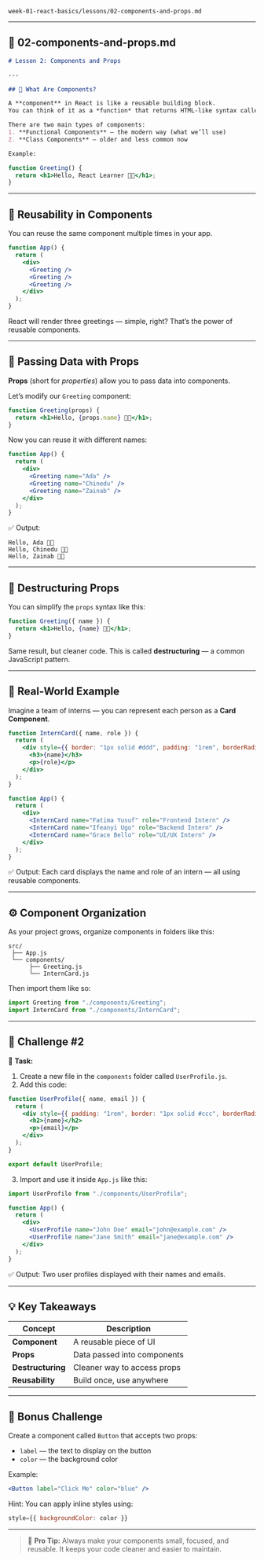 `week-01-react-basics/lessons/02-components-and-props.md`

---

## 📘 **02-components-and-props.md**

````markdown
# Lesson 2: Components and Props

---

## 🧩 What Are Components?

A **component** in React is like a reusable building block.  
You can think of it as a *function* that returns HTML-like syntax called **JSX**.

There are two main types of components:
1. **Functional Components** — the modern way (what we’ll use)
2. **Class Components** — older and less common now

Example:
````

```jsx
function Greeting() {
  return <h1>Hello, React Learner 👋🏽</h1>;
}
````

---

## 🔁 Reusability in Components

You can reuse the same component multiple times in your app.

```jsx
function App() {
  return (
    <div>
      <Greeting />
      <Greeting />
      <Greeting />
    </div>
  );
}
```

React will render three greetings — simple, right?
That’s the power of reusable components.

---

## 🧳 Passing Data with Props

**Props** (short for *properties*) allow you to pass data into components.

Let’s modify our `Greeting` component:

```jsx
function Greeting(props) {
  return <h1>Hello, {props.name} 👋🏽</h1>;
}
```

Now you can reuse it with different names:

```jsx
function App() {
  return (
    <div>
      <Greeting name="Ada" />
      <Greeting name="Chinedu" />
      <Greeting name="Zainab" />
    </div>
  );
}
```

✅ Output:

```
Hello, Ada 👋🏽
Hello, Chinedu 👋🏽
Hello, Zainab 👋🏽
```

---

## 🎯 Destructuring Props

You can simplify the `props` syntax like this:

```jsx
function Greeting({ name }) {
  return <h1>Hello, {name} 👋🏽</h1>;
}
```

Same result, but cleaner code.
This is called **destructuring** — a common JavaScript pattern.

---

## 🧠 Real-World Example

Imagine a team of interns — you can represent each person as a **Card Component**.

```jsx
function InternCard({ name, role }) {
  return (
    <div style={{ border: "1px solid #ddd", padding: "1rem", borderRadius: "8px" }}>
      <h3>{name}</h3>
      <p>{role}</p>
    </div>
  );
}

function App() {
  return (
    <div>
      <InternCard name="Fatima Yusuf" role="Frontend Intern" />
      <InternCard name="Ifeanyi Ugo" role="Backend Intern" />
      <InternCard name="Grace Bello" role="UI/UX Intern" />
    </div>
  );
}
```

✅ Output:
Each card displays the name and role of an intern — all using reusable components.

---

## ⚙️ Component Organization

As your project grows, organize components in folders like this:

```
src/
 ├── App.js
 └── components/
      ├── Greeting.js
      └── InternCard.js
```

Then import them like so:

```jsx
import Greeting from "./components/Greeting";
import InternCard from "./components/InternCard";
```

---

## 🧪 Challenge #2

🎯 **Task:**

1. Create a new file in the `components` folder called `UserProfile.js`.
2. Add this code:

```jsx
function UserProfile({ name, email }) {
  return (
    <div style={{ padding: "1rem", border: "1px solid #ccc", borderRadius: "8px" }}>
      <h2>{name}</h2>
      <p>{email}</p>
    </div>
  );
}

export default UserProfile;
```

3. Import and use it inside `App.js` like this:

```jsx
import UserProfile from "./components/UserProfile";

function App() {
  return (
    <div>
      <UserProfile name="John Doe" email="john@example.com" />
      <UserProfile name="Jane Smith" email="jane@example.com" />
    </div>
  );
}
```

✅ Output:
Two user profiles displayed with their names and emails.

---

## 💡 Key Takeaways

| Concept           | Description                 |
| ----------------- | --------------------------- |
| **Component**     | A reusable piece of UI      |
| **Props**         | Data passed into components |
| **Destructuring** | Cleaner way to access props |
| **Reusability**   | Build once, use anywhere    |

---

## 🧠 Bonus Challenge

Create a component called `Button` that accepts two props:

* `label` — the text to display on the button
* `color` — the background color

Example:

```jsx
<Button label="Click Me" color="blue" />
```

Hint: You can apply inline styles using:

```jsx
style={{ backgroundColor: color }}
```

---

> 💬 **Pro Tip:**
> Always make your components small, focused, and reusable.
> It keeps your code cleaner and easier to maintain.

